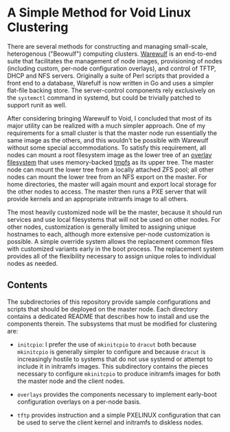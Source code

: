 # A Simple Method for Void Linux Clustering

There are several methods for constructing and managing small-scale,
heterogenous ("Beowulf") computing clusters. [Warewulf](https://warewulf.org/)
is an end-to-end suite that facilitates the management of node images,
provisioning of nodes (including custom, per-node configuration overlays), and
control of TFTP, DHCP and NFS servers. Originally a suite of Perl scripts that
provided a front end to a database, Warefulf is now written in Go and uses a
simpler flat-file backing store. The server-control components rely exclusively
on the `systemctl` command in systemd, but could be trivially patched to
support runit as well.

After considering bringing Warewulf to Void, I concluded that most of its major
utility can be realized with a much simpler approach. One of my requirements
for a small cluster is that the master node run essentially the same image as
the others, and this wouldn't be possible with Warewulf without some special
accommodations. To satisfy this requirement, all nodes can mount a root
filesystem image as the lower tree of an
[overlay filesystem](https://www.kernel.org/doc/html/latest/filesystems/overlayfs.html)
that uses memory-backed
[tmpfs](https://www.kernel.org/doc/html/latest/filesystems/tmpfs.html)
as its upper tree. The master node can mount the lower tree from a locally
attached ZFS pool; all other nodes can mount the lower tree from an NFS export
on the master. For home directories, the master will again mount and export
local storage for the other nodes to access. The master then runs a PXE server
that will provide kernels and an appropriate initramfs image to all others.

The most heavily customized node will be the master, because it should run
services and use local filesystems that will not be used on other nodes. For
other nodes, customization is generally limited to assigning unique hostnames
to each, although more extensive per-node customization is possible. A simple
override system allows the replacement common files with customized variants
early in the boot process. The replacement system provides all of the
flexibility necessary to assign unique roles to individual nodes as needed.

## Contents

The subdirectories of this repository provide sample configurations and scripts
that should be deployed on the master node. Each directory contains a dedicated
README that describes how to install and use the components therein. The
subsystems that must be modified for clustering are:

- `initcpio`: I prefer the use of `mkinitcpio` to `dracut` both because
  `mkinitcpio` is generally simpler to configure and because `dracut` is
  increasingly hostile to systems that do not use systemd or attempt to include
  it in initramfs images. This subdirectory contains the pieces necessary to
  configure `mkinitcpio` to produce initramfs images for both the master node
  and the client nodes.

- `overlays` provides the components necessary to implement early-boot
  configuration overlays on a per-node basis. 

- `tftp` provides instruction and a simple PXELINUX configuration that can be
  used to serve the client kernel and initramfs to diskless nodes.
